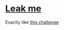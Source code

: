 # [Leak me](https://ctflearn.com/challenge/1221)

Exactly like [this challenge](../../picoCTF/Binary%20Exploitation/flag%20leak.md)
